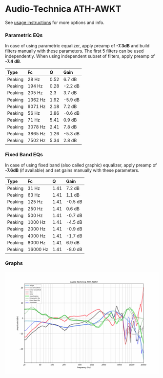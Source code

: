 # Audio-Technica ATH-AWKT
See [usage instructions](https://github.com/jaakkopasanen/AutoEq#usage) for more options and info.

### Parametric EQs
In case of using parametric equalizer, apply preamp of **-7.3dB** and build filters manually
with these parameters. The first 5 filters can be used independently.
When using independent subset of filters, apply preamp of **-7.4 dB**.

| Type    | Fc      |    Q | Gain    |
|:--------|:--------|:-----|:--------|
| Peaking | 28 Hz   | 0.52 | 6.7 dB  |
| Peaking | 194 Hz  | 0.28 | -2.2 dB |
| Peaking | 205 Hz  | 2.3  | 3.7 dB  |
| Peaking | 1362 Hz | 1.92 | -5.9 dB |
| Peaking | 9071 Hz | 2.18 | 7.2 dB  |
| Peaking | 56 Hz   | 3.86 | -0.6 dB |
| Peaking | 71 Hz   | 5.41 | 0.9 dB  |
| Peaking | 3078 Hz | 2.41 | 7.8 dB  |
| Peaking | 3865 Hz | 1.26 | -5.3 dB |
| Peaking | 7502 Hz | 5.34 | 2.8 dB  |

### Fixed Band EQs
In case of using fixed band (also called graphic) equalizer, apply preamp of **-7.6dB**
(if available) and set gains manually with these parameters.

| Type    | Fc       |    Q | Gain    |
|:--------|:---------|:-----|:--------|
| Peaking | 31 Hz    | 1.41 | 7.2 dB  |
| Peaking | 63 Hz    | 1.41 | 1.1 dB  |
| Peaking | 125 Hz   | 1.41 | -0.5 dB |
| Peaking | 250 Hz   | 1.41 | 0.6 dB  |
| Peaking | 500 Hz   | 1.41 | -0.7 dB |
| Peaking | 1000 Hz  | 1.41 | -4.5 dB |
| Peaking | 2000 Hz  | 1.41 | -0.9 dB |
| Peaking | 4000 Hz  | 1.41 | -1.7 dB |
| Peaking | 8000 Hz  | 1.41 | 6.9 dB  |
| Peaking | 16000 Hz | 1.41 | -8.0 dB |

### Graphs
![](./Audio-Technica%20ATH-AWKT.png)